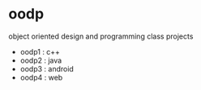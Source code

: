 # oodp
object oriented design and programming class projects
* oodp1 : c++ 
* oodp2 : java
* oodp3 : android
* oodp4 : web

